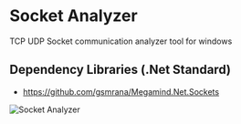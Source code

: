 # Socket Analyzer
TCP UDP Socket communication analyzer tool for windows

## Dependency Libraries (.Net Standard)
- https://github.com/gsmrana/Megamind.Net.Sockets

![Socket Analyzer](https://user-images.githubusercontent.com/51051655/80841723-d2670e00-8c21-11ea-897d-c3fa0be1cfa8.png)

